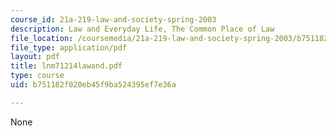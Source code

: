 ```yaml
---
course_id: 21a-219-law-and-society-spring-2003
description: Law and Everyday Life, The Common Place of Law
file_location: /coursemedia/21a-219-law-and-society-spring-2003/b751182f020eb45f9ba524395ef7e36a_lnm71214lawand.pdf
file_type: application/pdf
layout: pdf
title: lnm71214lawand.pdf
type: course
uid: b751182f020eb45f9ba524395ef7e36a

---
```

None